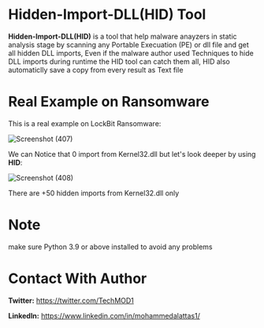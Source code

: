 # Hidden-Import-DLL(HID) Tool
**Hidden-Import-DLL(HID)** is a tool that help malware anayzers in static analysis stage by scanning any Portable Execuation (PE) or dll file and get all hidden DLL imports, 
Even if the malware author used Techniques to hide DLL imports during runtime the HID tool can catch them all, HID also automaticlly save a copy from every result as Text file

# Real Example on Ransomware
This is a real example on LockBit Ransomware:

![Screenshot (407)](https://user-images.githubusercontent.com/72650499/131379700-31900b8a-5767-4399-87cc-b5040b461214.png)

We can Notice that 0 import from Kernel32.dll but let's look deeper by using **HID**:

![Screenshot (408)](https://user-images.githubusercontent.com/72650499/131379910-230f11e9-5a50-4f39-bc25-4033d410460e.png)

There are +50 hidden imports from Kernel32.dll only
# Note
make sure Python 3.9 or above installed to avoid any problems  

# Contact With Author 
**Twitter:**  https://twitter.com/TechMOD1

**LinkedIn:** https://www.linkedin.com/in/mohammedalattas1/
